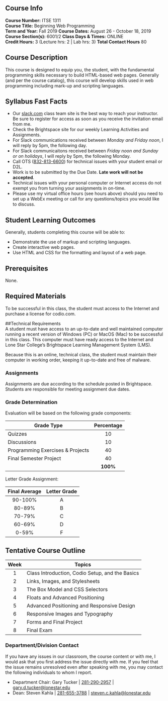 ## Course Info
**Course Number:** ITSE 1311  
**Course Title:** Beginning Web Programming  
**Term and Year:** Fall 2019
**Course Dates:** August 26 - October 18, 2019
**Course Section(s):** 6001/2 
**Class Days & Times:** ONLINE  
**Credit Hours:** 3 (Lecture hrs: 2 | Lab hrs: 3)
**Total Contact Hours** 80

## Course Description  
This course is designed to equip you, the student, with the fundamental programming skills necessary to build HTML-based web pages.  Generally (and per the course catalog), this course will develop skills used in web programming including mark-up and scripting languages. 

## Syllabus Fast Facts
* Our <a href="https://slack.com" target="_blank">slack.com</a> class team site is the best way to reach your instructor.  Be sure to register for access as soon as you receive the invitation email from me.
* Check the Brightspace site for our weekly Learning Activities and Assignments.  
* For Slack communications received between _Monday and Friday noon_, I will reply by 5pm, the following day.  
* For Slack communicaitons received between _Friday noon and Sunday or on holidays_, I will reply by 5pm, the following Monday.
* Call OTS (<a href="tel:832-813-6600">832-813-6600</a>) for technical issues with your student email or D2L.
* Work is to be submitted by the Due Date.  **Late work will not be accepted**.
* Technical issues with your personal computer or Internet access do not exempt you from turning your assignments in on-time.
* Please use my virtual office hours (see hours above) should you need to set up a WebEx meeting or call for any questions/topics you would like to discuss.

## Student Learning Outcomes  

Generally, students completing this course will be able to:  

* Demonstrate the use of markup and scripting languages.
* Create interactive web pages. 
* Use HTML and CSS for the formatting and layout of a web page.  

## Prerequisites  
None.  

## Required Materials  
To be successful in this class, the student must access to the Internet and purchase a license for codio.com.

##Technical Requirements  
A student must have access to an up-to-date and well maintained computer running a recent version of Windows (PC) or MacOS (Mac) to be successful in this class. This computer must have ready access to the Internet and Lone Star College’s Brightspace Learning Management System (LMS).  

Because this is an online, technical class, the student must 
maintain their computer in working order, keeping it up-to-date and free of malware.

### Assignments
Assignments are due according to the schedule posted in Brightspace.  Students are responsible for meeting assignment due dates.    

### Grade Determination  

Evaluation will be based on the following grade components:

| Grade Type | Percentage |
| ---------- | :------: |
| Quizzes | 10 |
| Discussions | 10 |
| Programming Exercises & Projects | 40 |
| Final Semester Project| 40 |
|  | **100%** |


Letter Grade Assignment:

| Final Average | Letter Grade |
| :----------: | :------: |
| 90-100% | A |
| 80-89% | B |
| 70-79% | C |
| 60-69% | D |
| 0-59% | F |

## Tentative Course Outline 
| Week | Topics | 
| :---: | ---------- | 
| 1 | Class Introduction, Codio Setup, and the Basics |   
| 2 | Links, Images, and Stylesheets |
| 3 | The Box Model and CSS Selectors|
| 4 | Floats and Advanced Positioning |
| 5 | Advanced Positioning and Responsive Design |
| 6 | Responsive Images and Typography |
| 7 | Forms and Final Project|
| 8 | Final Exam |

### Department/Division Contact
If you have any issues in our classroom, the course content or with me, I would ask that you first address the issue directly with me.  If you feel that the issue remains unresolved even after speaking with me, you may contact the following individuals to whom I report.

* Department Chair: Gary Tucker | <a href="tel:281-290-2957">281-290-2957</a> | <a href="mailto:gary.d.tucker@lonestar.edu">gary.d.tucker@lonestar.edu</a>
* Dean: Steven Kahla | <a href="tel:281-655-3788">281-655-3788</a> | <a href="mailto:steven.c.kahla@lonestar.edu">steven.c.kahla@lonestar.edu</a>
